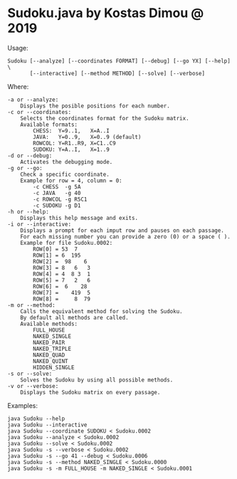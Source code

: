 # Sudoku.java by Kostas Dimou @ 2019

Usage:

    Sudoku [--analyze] [--coordinates FORMAT] [--debug] [--go YX] [--help] \
           [--interactive] [--method METHOD] [--solve] [--verbose]

Where:

    -a or --analyze:
        Displays the posible positions for each number.
    -c or --coordinates:
        Selects the coordinates format for the Sudoku matrix.
        Available formats:
            CHESS:  Y=9..1,   X=A..I
            JAVA:   Y=0..9,   X=0..9 (default)
            ROWCOL: Y=R1..R9, X=C1..C9
            SUDOKU: Y=A..I,   X=1..9
    -d or --debug:
        Activates the debugging mode.
    -g or --go:
        Check a specific coordinate.
        Example for row = 4, column = 0:
            -c CHESS  -g 5A
            -c JAVA   -g 40
            -c ROWCOL -g R5C1
            -c SUDOKU -g D1
    -h or --help:
        Displays this help message and exits.
    -i or --interactive:
        Displays a prompt for each imput row and pauses on each passage.
        For each missing number you can provide a zero (0) or a space ( ).
        Example for file Sudoku.0002:
            ROW[0] = 53  7
            ROW[1] = 6  195
            ROW[2] =  98    6
            ROW[3] = 8   6   3
            ROW[4] = 4  8 3  1
            ROW[5] = 7   2   6
            ROW[6] =  6    28
            ROW[7] =    419  5
            ROW[8] =     8  79
    -m or --method:
        Calls the equivalent method for solving the Sudoku.
        By default all methods are called.
        Available methods:
            FULL_HOUSE
            NAKED_SINGLE
            NAKED_PAIR
            NAKED_TRIPLE
            NAKED_QUAD
            NAKED_QUINT
            HIDDEN_SINGLE
    -s or --solve:
        Solves the Sudoku by using all possible methods.
    -v or --verbose:
        Displays the Sudoku matrix on every passage.

Examples:

    java Sudoku --help
    java Sudoku --interactive
    java Sudoku --coordinate SUDOKU < Sudoku.0002
    java Sudoku --analyze < Sudoku.0002
    java Sudoku --solve < Sudoku.0002
    java Sudoku -s --verbose < Sudoku.0002
    java Sudoku -s --go 41 --debug < Sudoku.0006
    java Sudoku -s --method NAKED_SINGLE < Sudoku.0000
    java Sudoku -s -m FULL_HOUSE -m NAKED_SINGLE < Sudoku.0001
